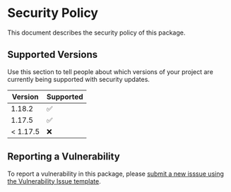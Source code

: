 # Security Policy

This document describes the security policy of this package.


## Supported Versions

Use this section to tell people about which versions of your project are currently being supported with security updates.

| Version  | Supported          |
| -------- | ------------------ |
| 1.18.2   | :white_check_mark: |
| 1.17.5   | :white_check_mark: |
| < 1.17.5 | :x:                |


## Reporting a Vulnerability

To report a vulnerability in this package, please [submit a new isssue using the Vulnerability Issue template](https://github.com/NASA-PDS-Incubator/validate/issues/new?assignees=jordanpadams&labels=triage-needed%2C+security&template=vulnerability-issue.md&title=%5BSECURITY%5D+Title+Here).

